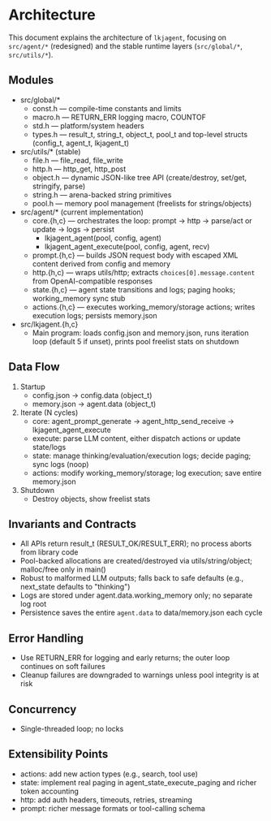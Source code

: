# Architecture

This document explains the architecture of `lkjagent`, focusing on `src/agent/*` (redesigned) and the stable runtime layers (`src/global/*`, `src/utils/*`).

## Modules

- src/global/*
  - const.h — compile-time constants and limits
  - macro.h — RETURN_ERR logging macro, COUNTOF
  - std.h — platform/system headers
  - types.h — result_t, string_t, object_t, pool_t and top-level structs (config_t, agent_t, lkjagent_t)
- src/utils/* (stable)
  - file.h — file_read, file_write
  - http.h — http_get, http_post
  - object.h — dynamic JSON-like tree API (create/destroy, set/get, stringify, parse)
  - string.h — arena-backed string primitives
  - pool.h — memory pool management (freelists for strings/objects)
- src/agent/* (current implementation)
  - core.{h,c} — orchestrates the loop: prompt -> http -> parse/act or update -> logs -> persist
    - lkjagent_agent(pool, config, agent)
    - lkjagent_agent_execute(pool, config, agent, recv)
  - prompt.{h,c} — builds JSON request body with escaped XML content derived from config and memory
  - http.{h,c} — wraps utils/http; extracts `choices[0].message.content` from OpenAI-compatible responses
  - state.{h,c} — agent state transitions and logs; paging hooks; working_memory sync stub
  - actions.{h,c} — executes working_memory/storage actions; writes execution logs; persists memory.json
- src/lkjagent.{h,c}
  - Main program: loads config.json and memory.json, runs iteration loop (default 5 if unset), prints pool freelist stats on shutdown

## Data Flow

1. Startup
   - config.json -> config.data (object_t)
   - memory.json -> agent.data (object_t)
2. Iterate (N cycles)
   - core: agent_prompt_generate -> agent_http_send_receive -> lkjagent_agent_execute
   - execute: parse LLM content, either dispatch actions or update state/logs
   - state: manage thinking/evaluation/execution logs; decide paging; sync logs (noop)
   - actions: modify working_memory/storage; log execution; save entire memory.json
3. Shutdown
   - Destroy objects, show freelist stats

## Invariants and Contracts

- All APIs return result_t (RESULT_OK/RESULT_ERR); no process aborts from library code
- Pool-backed allocations are created/destroyed via utils/string/object; malloc/free only in main()
- Robust to malformed LLM outputs; falls back to safe defaults (e.g., next_state defaults to "thinking")
- Logs are stored under agent.data.working_memory only; no separate log root
- Persistence saves the entire `agent.data` to data/memory.json each cycle

## Error Handling

- Use RETURN_ERR for logging and early returns; the outer loop continues on soft failures
- Cleanup failures are downgraded to warnings unless pool integrity is at risk

## Concurrency

- Single-threaded loop; no locks

## Extensibility Points

- actions: add new action types (e.g., search, tool use)
- state: implement real paging in agent_state_execute_paging and richer token accounting
- http: add auth headers, timeouts, retries, streaming
- prompt: richer message formats or tool-calling schema
